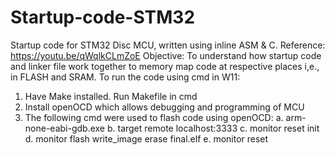 # Startup-code-STM32
Startup code for STM32 Disc MCU, written using inline ASM &amp; C. 
Reference: https://youtu.be/qWqlkCLmZoE
Objective: To understand how startup code and linker file work together to memory map code at respective places i,e., in FLASH and SRAM.
To run the code using cmd in W11:
  1. Have Make installed. Run Makefile in cmd
  2. Install openOCD which allows debugging and programming of MCU
  3. The following cmd were used to flash code using openOCD:
      a. arm-none-eabi-gdb.exe
      b. target remote localhost:3333
      c. monitor reset init
      d. monitor flash write_image erase final.elf
      e. monitor reset
